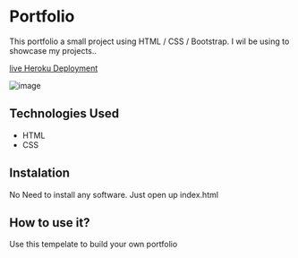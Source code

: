 # Portfolio

This portfolio a small project using HTML / CSS / Bootstrap. I wil be using to showcase my projects..

[live Heroku Deployment](https://portfolio-uzma.herokuapp.com/)

![image](https://user-images.githubusercontent.com/75502176/119854137-ad48db80-bec5-11eb-98f5-8e59b89f9dd7.png)

## Technologies Used

* HTML
* CSS

## Instalation

No Need to install any software. Just open up index.html

## How to use it?

Use this tempelate to build your own portfolio 
